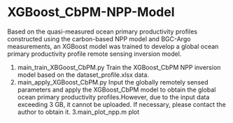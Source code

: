 # XGBoost_CbPM-NPP-Model
Based on the quasi-measured ocean primary productivity profiles constructed using the carbon-based NPP model and BGC-Argo measurements, an XGBoost model was trained to develop a global ocean primary productivity profile remote sensing inversion model.
1. main_train_XBGoost_CbPM.py
Train the XGBoost_CbPM NPP inversion model based on the dataset_profile.xlsx data.
2. main_apply_XGBoost_CbPM.py
Input the globally remotely sensed parameters and apply the XGBoost_CbPM model to obtain the global ocean primary productivity profiles.However, due to the input data exceeding 3 GB, it cannot be uploaded. If necessary, please contact the author to obtain it.
3.main_plot_npp.m
plot
